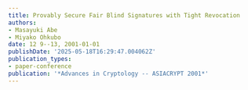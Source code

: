 ```yaml
---
title: Provably Secure Fair Blind Signatures with Tight Revocation
authors:
- Masayuki Abe
- Miyako Ohkubo
date: 12 9--13, 2001-01-01
publishDate: '2025-05-18T16:29:47.004062Z'
publication_types:
- paper-conference
publication: '*Advances in Cryptology -- ASIACRYPT 2001*'
---
```

